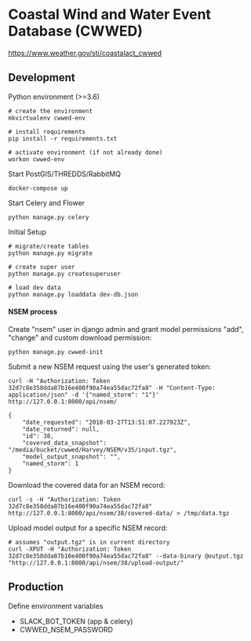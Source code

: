 # Coastal Wind and Water Event Database (CWWED)

https://www.weather.gov/sti/coastalact_cwwed

## Development

Python environment (>=3.6)

    # create the environment
    mkvirtualenv cwwed-env
    
    # install requirements
    pip install -r requirements.txt
    
    # activate environment (if not already done)
    workon cwwed-env
   
Start PostGIS/THREDDS/RabbitMQ

    docker-compose up
    
Start Celery and Flower

    python manage.py celery
    
Initial Setup

    # migrate/create tables
    python manage.py migrate
    
    # create super user
    python manage.py createsuperuser
    
    # load dev data
    python manage.py loaddata dev-db.json
    
    
#### NSEM process

Create "nsem" user in django admin and grant model permissions "add", "change" and custom download permission:

    python manage.py cwwed-init

Submit a new NSEM request using the user's generated token:

    curl -H "Authorization: Token 32d7c8e358dda87b16e400f90a74ea55dac72fa8" -H "Content-Type: application/json" -d '{"named_storm": "1"}' http://127.0.0.1:8000/api/nsem/
    
    {
        "date_requested": "2018-03-27T13:51:07.227923Z",
        "date_returned": null,
        "id": 38,
        "covered_data_snapshot": "/media/bucket/cwwed/Harvey/NSEM/v35/input.tgz",
        "model_output_snapshot": "",
        "named_storm": 1
    }

    
Download the covered data for an NSEM record:

    curl -s -H "Authorization: Token 32d7c8e358dda87b16e400f90a74ea55dac72fa8" http://127.0.0.1:8000/api/nsem/38/covered-data/ > /tmp/data.tgz
    
Upload model output for a specific NSEM record:

    # assumes "output.tgz" is in current directory
    curl -XPUT -H "Authorization: Token 32d7c8e358dda87b16e400f90a74ea55dac72fa8" --data-binary @output.tgz "http://127.0.0.1:8000/api/nsem/38/upload-output/"
    
## Production

Define environment variables
- SLACK_BOT_TOKEN (app & celery)
- CWWED_NSEM_PASSWORD